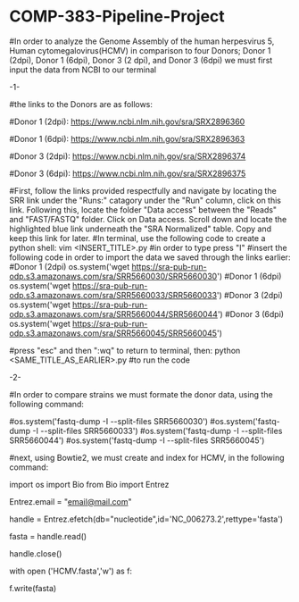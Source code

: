 # COMP-383-Pipeline-Project
#In order to analyze the Genome Assembly of the human herpesvirus 5, Human cytomegalovirus(HCMV) in comparison to four Donors; Donor 1 (2dpi), Donor 1 (6dpi), Donor 3 (2 dpi), and Donor 3 (6dpi) we must first input the data from NCBI to our terminal

-1-


#the links to the Donors are as follows: 

  #Donor 1 (2dpi): https://www.ncbi.nlm.nih.gov/sra/SRX2896360
  
  #Donor 1 (6dpi): https://www.ncbi.nlm.nih.gov/sra/SRX2896363
  
  #Donor 3 (2dpi): https://www.ncbi.nlm.nih.gov/sra/SRX2896374
  
  #Donor 3 (6dpi): https://www.ncbi.nlm.nih.gov/sra/SRX2896375
  
  
  #First, follow the links provided respectfully and navigate by locating the SRR link under the "Runs:" catagory under the "Run" column, click on this link. Following this, locate the folder "Data access" between the "Reads" and "FAST/FASTQ" folder. Click on Data access. Scroll down and locate the highlighted blue link underneath the "SRA Normalized" table. Copy and keep this link for later.
  #In terminal, use the following code to create a python shell:
  vim <INSERT_TITLE>.py
  #in order to type press "I" 
  #insert the following code in order to import the data we saved through the links earlier:
  #Donor 1 (2dpi)
os.system('wget https://sra-pub-run-odp.s3.amazonaws.com/sra/SRR5660030/SRR5660030')
  #Donor 1 (6dpi)
os.system('wget https://sra-pub-run-odp.s3.amazonaws.com/sra/SRR5660033/SRR5660033')
  #Donor 3 (2dpi)
os.system('wget https://sra-pub-run-odp.s3.amazonaws.com/sra/SRR5660044/SRR5660044')
  #Donor 3 (6dpi)
os.system('wget https://sra-pub-run-odp.s3.amazonaws.com/sra/SRR5660045/SRR5660045')

#press "esc" and then ":wq" to return to terminal, then:
python <SAME_TITLE_AS_EARLIER>.py 
#to run the code

-2-

#In order to compare strains we must formate the donor data, using the following command:

#os.system('fastq-dump -I --split-files SRR5660030')
#os.system('fastq-dump -I --split-files SRR5660033')
#os.system('fastq-dump -I --split-files SRR5660044')
#os.system('fastq-dump -I --split-files SRR5660045')

#next, using Bowtie2, we must create and index for HCMV, in the following command:

import os
import Bio
from Bio import Entrez

Entrez.email = "email@mail.com"

handle = Entrez.efetch(db="nucleotide",id='NC_006273.2',rettype='fasta')

fasta = handle.read()

handle.close()

with open ('HCMV.fasta','w') as f:

  f.write(fasta)
  
